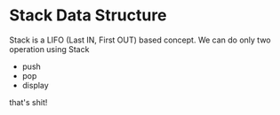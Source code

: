 # Stack Data Structure

Stack is a LIFO (Last IN, First OUT) based concept. We can do only two operation using Stack
- push
- pop
- display

that's shit!
